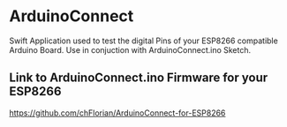 # ArduinoConnect
Swift Application used to test the digital Pins of your ESP8266 compatible Arduino Board. Use in conjuction with ArduinoConnect.ino Sketch.

## Link to ArduinoConnect.ino Firmware for your ESP8266
https://github.com/chFlorian/ArduinoConnect-for-ESP8266
